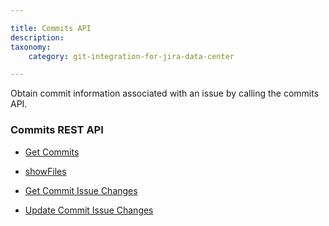 ```yaml
---

title: Commits API
description:
taxonomy:
    category: git-integration-for-jira-data-center

---
```


Obtain commit information associated with an issue by calling the commits API.

### Commits REST API

*   [Get Commits](/git-integration-for-jira-data-center/get-commits-gij-self-managed)

*   [showFiles](/git-integration-for-jira-data-center/showFiles-gij-self-managed)

*   [Get Commit Issue Changes](/git-integration-for-jira-data-center/get-commit-issue-changes-gij-self-managed)

*   [Update Commit Issue Changes](/git-integration-for-jira-data-center/update-commit-issue-changes-gij-self-managed)

